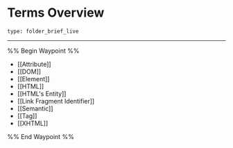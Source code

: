 # Terms Overview
 
```ccard
type: folder_brief_live
```
 
--- 

%% Begin Waypoint %%
- [[Attribute]]
- [[DOM]]
- [[Element]]
- [[HTML]]
- [[HTML's Entity]]
- [[Link Fragment Identifier]]
- [[Semantic]]
- [[Tag]]
- [[XHTML]]

%% End Waypoint %%